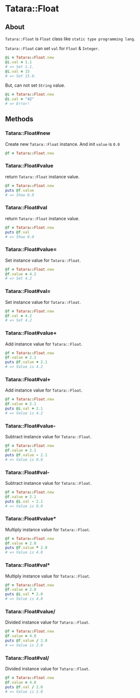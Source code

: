 # Tatara::Float
## About

`Tatara::Float` is `Float` class like `static type programming lang`.

`Tatara::Float` can set `val` for `Float` & `Integer`.

```ruby
@i = Tatara::Float.new
@i.val = 1.1
# => Set 1.1.
@i.val = 15
# => Set 15.0.
```

But, can not set `String` value.

```ruby
@i = Tatara::Float.new
@i.val = "42"
# => Error!
```

## Methods
### Tatara::Float#new

Create new `Tatara::Float` instance.  And init `value` is `0.0`

```ruby
@f = Tatara::Float.new
```

### Tatara::Float#value

return `Tatara::Float` instance value.

```ruby
@f = Tatara::Float.new
puts @f.value
# => Show 0.0
```

### Tatara::Float#val

return `Tatara::Float` instance value.

```ruby
@f = Tatara::Float.new
puts @f.val
# => Show 0.0
```

### Tatara::Float#value=

Set instance value for `Tatara::Float`.

```ruby
@f = Tatara::Float.new
@f.value = 4.2
# => Set 4.2
```

### Tatara::Float#val=

Set instance value for `Tatara::Float`.

```ruby
@f = Tatara::Float.new
@f.val = 4.2
# => Set 4.2
```

### Tatara::Float#value+

Add instance value for `Tatara::Float`.

```ruby
@f = Tatara::Float.new
@f.value = 2.1
puts @f.value + 2.1
# => Value is 4.2
```

### Tatara::Float#val+

Add instance value for `Tatara::Float`.

```ruby
@f = Tatara::Float.new
@f.value = 2.1
puts @i.val + 2.1
# => Value is 4.2
```

### Tatara::Float#value-

Subtract instance value for `Tatara::Float`.

```ruby
@f = Tatara::Float.new
@f.value = 2.1
puts @f.value - 2.1
# => Value is 0.0
```

### Tatara::Float#val-

Subtract instance value for `Tatara::Float`.

```ruby
@f = Tatara::Float.new
@f.value = 2.1
puts @i.val - 2.1
# => Value is 0.0
```

### Tatara::Float#value\*

Multiply instance value for `Tatara::Float`.

```ruby
@f = Tatara::Float.new
@f.value = 2.0
puts @f.value * 2.0
# => Value is 4.0
```

### Tatara::Float#val\*

Multiply instance value for `Tatara::Float`.

```ruby
@f = Tatara::Float.new
@f.value = 2.0
puts @i.val * 2.0
# => Value is 4.0
```

### Tatara::Float#value/

Divided instance value for `Tatara::Float`.

```ruby
@f = Tatara::Float.new
@f.value = 4.0
puts @f.value / 2.0
# => Value is 2.0
```

### Tatara::Float#val/

Divided instance value for `Tatara::Float`.

```ruby
@f = Tatara::Float.new
@f.value = 4.0
puts @f.val / 2.0
# => Value is 2.0
```
